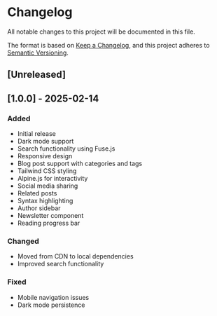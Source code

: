 # Changelog

All notable changes to this project will be documented in this file.

The format is based on [Keep a Changelog](https://keepachangelog.com/en/1.0.0/),
and this project adheres to [Semantic Versioning](https://semver.org/spec/v2.0.0.html).

## [Unreleased]

## [1.0.0] - 2025-02-14
### Added
- Initial release
- Dark mode support
- Search functionality using Fuse.js
- Responsive design
- Blog post support with categories and tags
- Tailwind CSS styling
- Alpine.js for interactivity
- Social media sharing
- Related posts
- Syntax highlighting
- Author sidebar
- Newsletter component
- Reading progress bar

### Changed
- Moved from CDN to local dependencies
- Improved search functionality

### Fixed
- Mobile navigation issues
- Dark mode persistence
